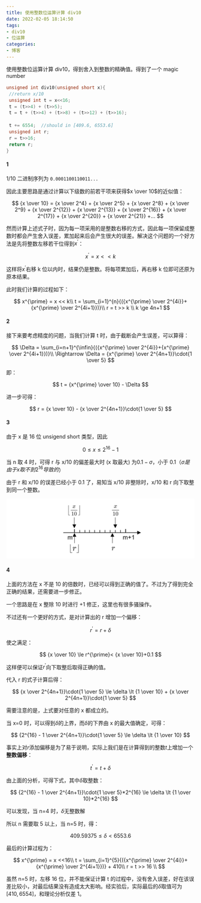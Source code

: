 ```yaml
---
title: 使用整数位运算计算 div10
date: 2022-02-05 18:14:50
tags:
- div10
- 位运算
categories:
- 博客
---
```


使用整数位运算计算 div10，得到舍入到整数的精确值。得到了一个 magic number

```c++
unsigned int div10(unsigned short x){
 //return x/10
 unsigned int t = x<<16;
 t = (t>>4) + (t>>5);
 t = t + (t>>4) + (t>>8) + (t>>12) + (t>>16);

 t += 6554;  //should in [409.6, 6553.6]
 unsigned int r;
 r = t>>16;
 return r;
}
```

<!-- more -->

#### 1

1/10 二进制序列为 `0.0001100110011...`

因此主要思路是通过计算以下级数的前若干项来获得$x \over 10$的近似值：

$$
{x \over 10} = {x \over 2^4} + {x \over 2^5} + {x \over 2^8} + {x \over 2^9} + {x \over 2^{12}} + {x \over 2^{13}} + {x \over 2^{16}} + {x \over 2^{17}} +  {x \over 2^{20}} + {x \over 2^{21}} +...
$$

然而计算上述式子时，因为每一项采用的是整数右移的方式，因此每一项保留成整数时都会产生舍入误差，累加起来后会产生很大的误差。解决这个问题的一个好方法是先将整数左移若干位得到$x^{\prime}$：

$$
x^{\prime} = x << k
$$

这样将$x^{\prime}$右移 k 位以内时，结果仍是整数。将每项累加后，再右移 k 位即可还原为原本结果。

此时我们计算的过程如下：

$$
x^{\prime} = x << k\\
t = \sum_{i=1}^{n}{({x^{\prime} \over 2^{4i}}+{x^{\prime} \over 2^{4i+1}})}\\
r = t >> k \\
k \ge 4n+1
$$

#### 2

接下来要考虑精度的问题，当我们计算 t 时，由于截断会产生误差，可以算得：

$$
\Delta = \sum_{i=n+1}^{\infin}{({x^{\prime} \over 2^{4i}}+{x^{\prime} \over 2^{4i+1}})}\\
\Rightarrow \Delta = {x^{\prime} \over 2^{4n+1}}\cdot{1 \over 5}
$$

即：

$$
t = {x^{\prime} \over 10} - \Delta
$$

进一步可得：

$$
r = {x \over 10} - {x \over 2^{4n+1}}\cdot{1 \over 5}
$$

#### 3

由于 x 是 16 位 unsigend short 类型，因此

$$
0 \le x \le 2^{16}-1
$$

当 n 取 4 时，可得 r 与 x/10 的偏差最大时 (x 取最大) 为$0.1 - \sigma$，小于 0.1（$\sigma 是由于 x 取不到 2^{16}导致的$）

由于 r 和 x/10 的误差已经小于 0.1 了，易知当 x/10 非整除时，x/10 和 r 向下取整到同一个整数。

![](https://raw.githubusercontent.com/TheRainstorm/.image-bed/main/picgo/image-20211106145721358.png)

#### 4

上面的方法在 x 不是 10 的倍数时，已经可以得到正确的值了。不过为了得到完全正确的结果，还需要进一步修正。

一个思路是在 x 整除 10 时进行 +1 修正，这里也有很多骚操作。

不过还有一个更好的方式，是对计算出的 r 增加一个偏移：

$$
r^{\prime} = r + \delta
$$

使之满足：

$$
{x \over 10} \le r^{\prime}< {x \over 10}+0.1
$$

这样便可以保证$r^{\prime}$向下取整后取得正确的值。

代入 r 的式子计算后得：

$$
{x \over 2^{4n+1}}\cdot{1 \over 5} \le \delta \lt {1 \over 10} + {x \over 2^{4n+1}}\cdot{1 \over 5}
$$

需要注意的是，上式要对任意的 x 都成立的。

当 x=0 时，可以得到$\delta$的上界，而$\delta$的下界由 x 的最大值确定，可得：

$$
{2^{16} - 1 \over 2^{4n+1}}\cdot{1 \over 5} \le \delta \lt {1 \over 10}
$$

事实上对$r$添加偏移是为了易于说明，实际上我们是在计算得到的整数$t$​​​上增加一个**整数偏移**：

$$
t^{\prime} = t + \delta
$$

由上面的分析，可得下式，其中$\delta$取整数：

$$
{2^{16} - 1 \over 2^{4n+1}}\cdot{1 \over 5}*2^{16} \le \delta \lt {1 \over 10}*2^{16}
$$

可以发现，当 n=4 时，$\delta$无整数解

所以 n 需要取 5 以上，当 n=5 时，得：

$$
409.59375 \le \delta \lt 6553.6
$$

最后的计算过程为：

$$
x^{\prime} = x <<16\\
t = \sum_{i=1}^{5}{({x^{\prime} \over 2^{4i}}+{x^{\prime} \over 2^{4i+1}})} + 410\\
r = t >> 16 \\
$$

虽然 n=5 时，左移 16 位，并不能保证计算 t 的过程中，没有舍入误差，好在该误差比较小，对最后结果没有造成太大影响。经实验后，实际最后的$\delta$取值可为$[410, 6554]$，和理论分析仅差 1。
